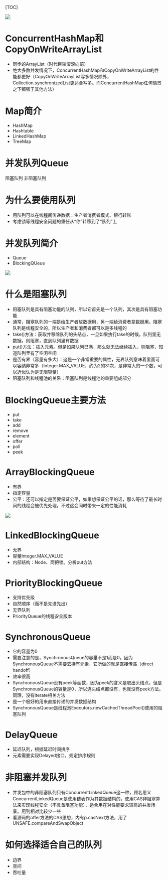 [TOC]

![](https://gitee.com/caijingquan/imagebed/raw/master/1610693628_20200416224417853_41126944.png)

# ConcurrentHashMap和CopyOnWriteArrayList
+ 同步的ArrayList（时代巨轮滚滚向前）
+ 绝大多数并发情况下，ConcurrentHashMap和CopyOnWriteArrayList的性能都更好（CopyOnWriteArrayList写多情况除外，Collection.synchronizedList更适合写多。而ConcurrentHashMap任何情景之下都强于其他方法）

# Map简介
+ HashMap
+ Hashtable
+ LinkedHashMap
+ TreeMap


# 并发队列Queue
阻塞队列
非阻塞队列

# 为什么要使用队列
+ 用队列可以在线程间传递数据：生产者消费者模式、银行转账
+ 考虑锁等线程安全问题的重任从“你”转移到了“队列”上

# 并发队列简介
+ Queue
+ BlockingQUeue

![](https://gitee.com/caijingquan/imagebed/raw/master/1610693627_20200213114134655_778768935.png)


# 什么是阻塞队列
+ 阻塞队列是具有阻塞功能的队列，所以它首先是一个队列，其次是具有阻塞功能
+ 通常，阻塞队列的一端是给生产者放数据用，另一端给消费者拿数据用。阻塞队列是线程安全的，所以生产者和消费者都可以是多线程的
+ take()方法：获取并移除队列的头结点，一旦如果执行take的时候，队列里无数据，则阻塞，直到队列里有数据
+ put()方法：插入元素。但是如果队列已满，那么就无法继续插入，则阻塞，知道队列里有了空闲空间
+ 是否有界（容量有多大）：这是一个非常重要的属性，无界队列意味着里面可以容纳非常多（Integer.MAX_VALUE，约为2的31次，是非常大的一个数，可以近似认为是无限容量）
+ 阻塞队列和线程池的关系：阻塞队列是线程池的重要组成部分

# BlockingQueue主要方法
+ put
+ take
+ add
+ remove
+ element
+ offer
+ poll
+ peek

# ArrayBlockingQueue
+ 有界
+ 指定容量
+ 公平：还可以指定是否要保证公平，如果想保证公平的话，那么等待了最长时间的线程会被优先处理，不过这会同时带来一定的性能消耗

![](https://gitee.com/caijingquan/imagebed/raw/master/1610693627_20200213114150607_1639988253.png)


# LinkedBlockingQueue
+ 无界
+ 容量Integer.MAX_VALUE
+ 内部结构：Node、两把锁。分析put方法

# PriorityBlockingQueue
+ 支持优先级
+ 自然顺序（而不是先进先出）
+ 无界队列
+ PriorityQueue的线程安全版本

# SynchronousQueue
+ 它的容量为0
+ 需要注意的是，SynchronousQueue的容量不是1而是0，因为SynchronousQueue不需要去持有元素，它所做的就是直接传递（direct handoff）
+ 效率很高
+ SynchronousQueue没有peek等函数，因为peek的含义是取出头结点，但是SynchronousQueue的容量是0，所以连头结点都没有，也就没有peek方法。同理，没有iterate相关方法
+ 是一个极好的用来直接传递的并发数据结构
+ SynchronousQueue是线程池Executors.newCachedThreadPool()使用的阻塞队列

# DelayQueue
+ 延迟队列，根据延迟时间排序
+ 元素需要实现Delayed接口，规定排序规则

# 非阻塞并发队列
+ 并发包中的非阻塞队列只有ConcurrentLinkedQueue这一种，顾名思义ConcurrentLinkedQueue是使用链表作为其数据结构的，使用CAS非阻塞算法来实现线程安全（不具备阻塞功能），适合用在对性能要求较高的并发场景。用到相对比较少一些
+ 看源码的offer方法的CAS思想，内有p.casNext方法，用了UNSAFE.compareAndSwapObject

# 如何选择适合自己的队列
+ 边界
+ 空间
+ 吞吐量